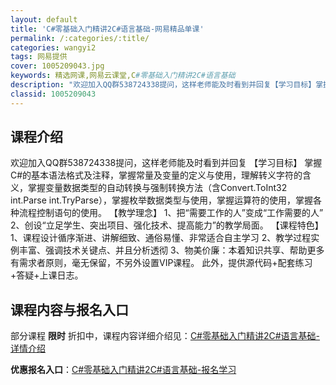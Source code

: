 ```yaml
---
layout: default
title: 'C#零基础入门精讲2C#语言基础-网易精品单课'
permalink: /:categories/:title/
categories: wangyi2
tags: 网易提供
cover: 1005209043.jpg
keywords: 精选网课,网易云课堂,C#零基础入门精讲2C#语言基础
description: "欢迎加入QQ群538724338提问，这样老师能及时看到并回复【学习目标】掌握C#的基本语法格式及注释，掌握常量及变量的定义与使用，理解转义字符的含义，掌握变量数据类型的自动转换与强制转换方"
classid: 1005209043
---
```


## 课程介绍

欢迎加入QQ群538724338提问，这样老师能及时看到并回复
【学习目标】
掌握C#的基本语法格式及注释，掌握常量及变量的定义与使用，理解转义字符的含义，掌握变量数据类型的自动转换与强制转换方法（含Convert.ToInt32  int.Parse  int.TryParse），掌握枚举数据类型与使用，掌握运算符的使用，掌握各种流程控制语句的使用。
【教学理念】
1、把“需要工作的人”变成“工作需要的人”
2、创设“立足学生、突出项目、强化技术、提高能力”的教学局面。
【课程特色】
1、课程设计循序渐进、讲解细致、通俗易懂、非常适合自主学习
2、教学过程实例丰富、强调技术关键点、并且分析透彻
3、物美价廉：本着知识共享、帮助更多有需求者原则，毫无保留，不另外设置VIP课程。
此外，提供源代码+配套练习+答疑+上课日志。

## 课程内容与报名入口

部分课程 **限时** 折扣中，课程内容详细介绍见：[C#零基础入门精讲2C#语言基础-详情介绍](https://study.163.com/course/introduction/1005209043.htm?share=1&shareId=1025206652&utm_campaign=share&utm_medium=iphoneShare&utm_source=&utm_u=1025206652)

**优惠报名入口**：[C#零基础入门精讲2C#语言基础-报名学习](https://study.163.com/course/introduction/1005209043.htm?share=1&shareId=1025206652&utm_campaign=share&utm_medium=iphoneShare&utm_source=&utm_u=1025206652)

